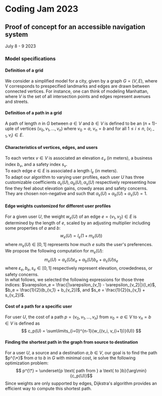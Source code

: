 # Coding Jam 2023
## Proof of concept for an accessible navigation system
July 8 - 9 2023

### Model specifications

#### Definition of a grid
We consider a simplified model for a city, given by a graph $G = (V, E)$, where V corresponds to prespecified landmarks and edges are drawn between connected vertices. For instance, one can think of modeling Manhattan, where $V$ is the set of all intersection points and edges represent avenues and streets. 

#### Definition of a path in a grid
A path of length $n$ in $G$ between $a \in V$ and $b \in V$ is defined to be an $(n + 1)$-uple of vertices $(v_0, v_1, \ldots, v_n)$ where $v_0=a$, $v_n=b$ and for all $1 \leqslant i \leqslant n$, $(v_{i-1}, v_{i}) \in E$. 

#### Characteristics of vertices, edges, and users
To each vertex $v \in V$ is associated an elevation $\varepsilon_v$ (in meters), a business index $b_v$, and a safety index $s_v$. \
To each edge $e \in E$ is associated a length $l_e$ (in meters).\
To adapt our algorithm to varying user profiles, each user $U$ has three customizable coefficients $\alpha_\varepsilon(U), \alpha_b(U), \alpha_s(U)$ respectively representing how fine they feel about elevation gains, crowdy areas and safety concerns. They are chosen non-negative and such that $\alpha_\varepsilon(U) + \alpha_b(U) + \alpha_s(U)=1$.

#### Edge weights customized for different user profiles
For a given user $U$, the weight $w_e(U)$ of an edge $e=(v_1, v_2) \in E$ is determined by the length of $e$, scaled by an adjusting multiplier including some properties of $a$ and $b$: $$w_e(U)=l_e(1 + m_e(U))$$ where $m_e(U) \in [0,1]$ represents how much $e$ suits the user's preferences. \
We propose the following computation for $m_e(U)$: $$m_e(U)=\alpha_\varepsilon(U) \varepsilon_e + \alpha_b(U) b_e + \alpha_s(U)s_e$$ where $\varepsilon_e, b_e, s_e \in [0,1]$ respectively represent elevation, crowdedness, or safety concerns.\
In what follows, we selected the following expressions for those three indices: $\varepsilon_e = \frac{|\varepsilon_{v_1} - \varepsilon_{v_2}|}{l_e}$, $b_e = \frac{1}{2}(b_{v_1} + b_{v_2})$, and $s_e = \frac{1}{2}(s_{v_1} + s_{v_2})$.

#### Cost of a path for a specific user
For user $U$, the cost of a path $p=(v_0, v_1, \ldots, v_n)$ from $v_0=a \in V$ to $v_n=b \in V$ is defined as $$ c_p(U) = \sum\limits_{i=0}^{n-1}{w_{(v_i, v_{i+1})}(U)} $$

#### Finding the shortest path in the graph from source to destination
For a user $U$, a source and a destination $a,b\in V$, our goal is to find the path $p^{\*}$ from $a$ to $b$ in $G$ with minimal cost, ie solve the following optimization problem:
$$ p^{\*} = \underset{p \text{ path from } a \text{ to }b}{\arg\min}{c_p(U)}$$
Since weights are only supported by edges, Dijkstra's algorithm provides an efficient way to compute this shortest path.